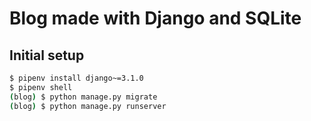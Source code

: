 # Blog made with Django and SQLite

## Initial setup

```bash
$ pipenv install django~=3.1.0
$ pipenv shell
(blog) $ python manage.py migrate
(blog) $ python manage.py runserver
```

